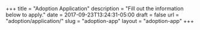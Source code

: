 +++
title = "Adoption Application"
description = "Fill out the information below to apply."
date = 2017-09-23T13:24:31-05:00
draft = false
url = "adoption/application/"
slug = "adoption-app"
layout = "adoption-app"
+++
